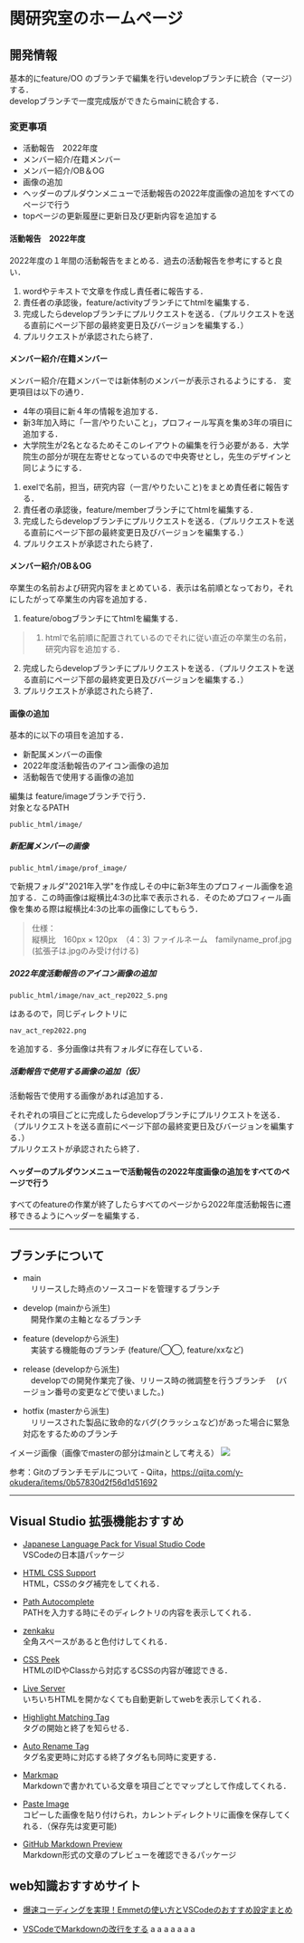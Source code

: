 # 関研究室のホームページ


## 開発情報
基本的にfeature/OO のブランチで編集を行いdevelopブランチに統合（マージ）する．  
developブランチで一度完成版ができたらmainに統合する．

### 変更事項
- 活動報告　2022年度
- メンバー紹介/在籍メンバー
- メンバー紹介/OB＆OG
- 画像の追加
- ヘッダーのプルダウンメニューで活動報告の2022年度画像の追加をすべてのページで行う
- topページの更新履歴に更新日及び更新内容を追加する
#### 活動報告　2022年度
2022年度の１年間の活動報告をまとめる．過去の活動報告を参考にすると良い．
1. wordやテキストで文章を作成し責任者に報告する．
2. 責任者の承認後，feature/activityブランチにてhtmlを編集する．
3. 完成したらdevelopブランチにプルリクエストを送る．（プルリクエストを送る直前にページ下部の最終変更日及びバージョンを編集する．）
4. プルリクエストが承認されたら終了．
#### メンバー紹介/在籍メンバー
メンバー紹介/在籍メンバーでは新体制のメンバーが表示されるようにする．
変更項目は以下の通り．

- 4年の項目に新４年の情報を追加する．  
- 新3年加入時に「一言/やりたいこと」，プロフィール写真を集め3年の項目に追加する．  
- 大学院生が2名となるためそこのレイアウトの編集を行う必要がある．大学院生の部分が現在左寄せとなっているので中央寄せとし，先生のデザインと同じようにする．

1. exelで名前，担当，研究内容（一言/やりたいこと)をまとめ責任者に報告する．
2. 責任者の承認後，feature/memberブランチにてhtmlを編集する．
3. 完成したらdevelopブランチにプルリクエストを送る．（プルリクエストを送る直前にページ下部の最終変更日及びバージョンを編集する．）
4. プルリクエストが承認されたら終了．

#### メンバー紹介/OB＆OG
卒業生の名前および研究内容をまとめている．表示は名前順となっており，それにしたがって卒業生の内容を追加する．

1. feature/obogブランチにてhtmlを編集する．  
>1.   htmlで名前順に配置されているのでそれに従い直近の卒業生の名前，研究内容を追加する．
2. 完成したらdevelopブランチにプルリクエストを送る．（プルリクエストを送る直前にページ下部の最終変更日及びバージョンを編集する．）
3. プルリクエストが承認されたら終了．

#### 画像の追加
基本的に以下の項目を追加する．
- 新配属メンバーの画像
- 2022年度活動報告のアイコン画像の追加
- 活動報告で使用する画像の追加

編集は feature/imageブランチで行う．  
対象となるPATH
```
public_html/image/
```
##### **新配属メンバーの画像**
```
public_html/image/prof_image/
```
で新規フォルダ"2021年入学"を作成しその中に新3年生のプロフィール画像を追加する．この時画像は縦横比4:3の比率で表示される．そのためプロフィール画像を集める際は縦横比4:3の比率の画像にしてもらう．  
> 仕様：  
> 縦横比　160px × 120px　（4：3)
> ファイルネーム　familyname_prof.jpg  (拡張子は.jpgのみ受け付ける)

##### **2022年度活動報告のアイコン画像の追加**

```
public_html/image/nav_act_rep2022_S.png
```
はあるので，同じディレクトリに

```
nav_act_rep2022.png
```
を追加する．多分画像は共有フォルダに存在している．

##### **活動報告で使用する画像の追加（仮）**
活動報告で使用する画像があれば追加する．


それぞれの項目ごとに完成したらdevelopブランチにプルリクエストを送る．（プルリクエストを送る直前にページ下部の最終変更日及びバージョンを編集する．）  
プルリクエストが承認されたら終了．

#### ヘッダーのプルダウンメニューで活動報告の2022年度画像の追加をすべてのページで行う
すべてのfeatureの作業が終了したらすべてのページから2022年度活動報告に遷移できるようにヘッダーを編集する．



--- 
## ブランチについて
- main  
　リリースした時点のソースコードを管理するブランチ

- develop (mainから派生)  
　開発作業の主軸となるブランチ

- feature (developから派生)  
　実装する機能毎のブランチ (feature/◯◯, feature/xxなど)

- release (developから派生)  
　developでの開発作業完了後、リリース時の微調整を行うブランチ
　(バージョン番号の変更などで使いました。)

- hotfix (masterから派生)  
　リリースされた製品に致命的なバグ(クラッシュなど)があった場合に緊急対応をするためのブランチ  

イメージ画像（画像でmasterの部分はmainとして考える）
![](https://i.imgur.com/P2edBSY.png)

参考：Gitのブランチモデルについて - Qiita，https://qiita.com/y-okudera/items/0b57830d2f56d1d51692

---
## Visual Studio 拡張機能おすすめ
- [Japanese Language Pack for Visual Studio Code](https://marketplace.visualstudio.com/items?itemName=MS-CEINTL.vscode-language-pack-ja)  
VSCodeの日本語パッケージ

- [HTML CSS Support](https://marketplace.visualstudio.com/items?itemName=ecmel.vscode-html-css)  
HTML，CSSのタグ補完をしてくれる．

- [Path Autocomplete](https://marketplace.visualstudio.com/items?itemName=ionutvmi.path-autocomplete)  
PATHを入力する時にそのディレクトリの内容を表示してくれる．

- [zenkaku](https://marketplace.visualstudio.com/items?itemName=mosapride.zenkaku)  
全角スペースがあると色付けしてくれる．

- [CSS Peek](https://marketplace.visualstudio.com/itemdetails?itemName=pranaygp.vscode-css-peek)  
HTMLのIDやClassから対応するCSSの内容が確認できる．

- [Live Server](https://marketplace.visualstudio.com/items?itemName=ritwickdey.LiveServer)  
いちいちHTMLを開かなくても自動更新してwebを表示してくれる．

- [Highlight Matching Tag](https://marketplace.visualstudio.com/items?itemName=vincaslt.highlight-matching-tag)  
タグの開始と終了を知らせる．

- [Auto Rename Tag](https://marketplace.visualstudio.com/items?itemName=formulahendry.auto-rename-tag)  
タグ名変更時に対応する終了タグ名も同時に変更する．


- [Markmap](https://marketplace.visualstudio.com/items?itemName=gera2ld.markmap-vscode)  
Markdownで書かれている文章を項目ごとでマップとして作成してくれる．

- [Paste Image](https://marketplace.visualstudio.com/items?itemName=mushan.vscode-paste-image)  
コピーした画像を貼り付けられ，カレントディレクトリに画像を保存してくれる．（保存先は変更可能)

- [GitHub Markdown Preview](https://marketplace.visualstudio.com/items?itemName=bierner.github-markdown-preview)  
Markdown形式の文章のプレビューを確認できるパッケージ


## web知識おすすめサイト
- [爆速コーディングを実現！Emmetの使い方とVSCodeのおすすめ設定まとめ](https://webdesign-trends.net/entry/13588)

- [VSCodeでMarkdownの改行をする](https://qiita.com/fuk101/items/0fea05c93e70195275c3)
a
a
a
a
a
a
a


